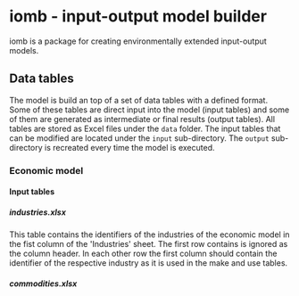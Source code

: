 # iomb - input-output model builder
iomb is a package for creating environmentally extended input-output models. 

## Data tables
The model is build an top of a set of data tables with a defined format. Some of
these tables are direct input into the model (input tables) and some of them are
generated as intermediate or final results (output tables). All tables are 
stored as Excel files under the `data` folder. The input tables that can be 
modified are located under the `input` sub-directory. The `output` sub-directory
is recreated every time the model is executed.

### Economic model

#### Input tables

##### industries.xlsx
This table contains the identifiers of the industries of the economic model in the
fist column of the 'Industries' sheet. The first row contains is ignored as the
column header. In each other row the first column should contain the identifier
of the respective industry as it is used in the make and use tables.
 
##### commodities.xlsx

 
